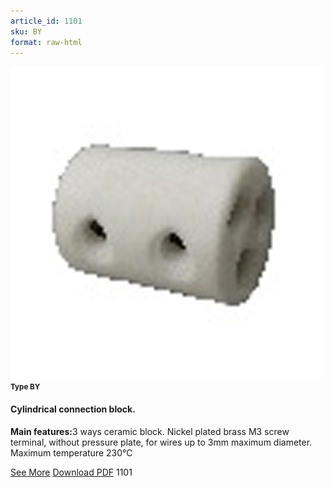 ```yaml
---
article_id: 1101
sku: BY
format: raw-html
---
```

 <img src="../new-images/BY.jpg" class="card-imgs mb-2">
 <small class="text-grey mb-2"><b>Type BY</b> </small>
 <h4>Cylindrical connection block.</h4>
 <p><b>Main features:</b>3 ways ceramic block. Nickel plated brass M3 screw terminal, without pressure plate, for wires up to 3mm maximum diameter. Maximum temperature 230&#xB0;C</p>
 <div class="btns">
 <a href="cylindrical_connection_block-type-by.html" class="btn-red">See More</a>
 <a href="pdf/10-5High temperature grommet20140618.pdf" target="_blank" class="btn-red">Download PDF</a>
 <!-- <a href="http://www.ultimheat.com/cat10.html" target="_blank" class="access-link"> Access full catalogue <i class="fa fa-external-link" aria-hidden="true"></i> </a> -->
 <span class="number-btn">1101</span>
 </div>
 
